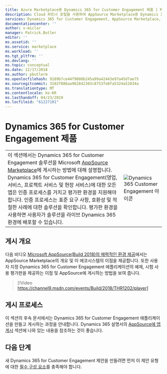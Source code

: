```yaml
---
title: Azure Marketplace용 Dynamics 365 for Customer Engagement 제품 | Microsoft Docs
description: Cloud 파트너 포털을 사용하여 AppSource Marketplace용 Dynamics 365 for Customer Engagement 제안을 만드는 방법을 설명합니다.
services: Dynamics 365 for Customer Engagement, AppSource Marketplace, Cloud Partner Portal,
documentationcenter: ''
author: v-miclar
manager: Patrick.Butler
editor: ''
ms.assetid: ''
ms.service: marketplace
ms.workload: ''
ms.tgt_pltfrm: ''
ms.devlang: ''
ms.topic: conceptual
ms.date: 12/17/2018
ms.author: pbutlerm
ms.openlocfilehash: 9189b7ce44f9808b245a99a42443e97a45d7ae75
ms.sourcegitcommit: 3102f886aa962842303c8753fe8fa5324a52834a
ms.translationtype: MT
ms.contentlocale: ko-KR
ms.lasthandoff: 04/23/2019
ms.locfileid: "61227101"
---
```

# <a name="dynamics-365-for-customer-engagement-offer"></a>Dynamics 365 for Customer Engagement 제품

|     |     |
| --- | --- |
| <div style="font-size:1em"> 이 섹션에서는 Dynamics 365 for Customer Engagement 솔루션을 Microsoft [AppSource Marketplace](https://appsource.microsoft.com)에 게시하는 방법에 대해 설명합니다. Dynamics 365 for Customer Engagement(영업, 서비스, 프로젝트 서비스 및 현장 서비스)에 대한 모든 앱은 인증 프로세스를 거치고 평가판 환경을 지원해야 합니다. 인증 프로세스는 표준 요구 사항, 호환성 및 적절한 사례에 대한 솔루션을 확인합니다. 평가판 환경을 사용하면 사용자가 솔루션을 라이브 Dynamics 365 환경에 배포할 수 있습니다. </div>|  ![Dynamics 365 Customer Engagement 아이콘](./media/dynce-icon1.png)  |


## <a name="publishing-overview"></a>게시 개요

다음 비디오 [Microsoft AppSource(Build 2018)의 매력적인 환경 제공](https://www.youtube.com/watch?v=WWBFuNHC0J4)에서는 AppSource Marketplace의 개요 및 이 에코시스템의 이점을 제공합니다. 또한 사용자 지정 Dynamics 365 for Customer Engagement 애플리케이션의 예제, 시험 사용 평가판을 제공하는 이점 및 AppSource에 게시하는 방법을 보여 줍니다.

> [!Video https://channel9.msdn.com/events/Build/2018/THR1202/player]


## <a name="publishing-process"></a>게시 프로세스

이 섹션의 후속 문서에서는 Dynamics 365 for Customer Engagement 애플리케이션을 만들고 게시하는 과정을 안내합니다.  Dynamics 365 설명서의 [AppSource에 앱 게시](https://docs.microsoft.com/dynamics365/customer-engagement/developer/publish-app-appsource) 섹션에 나와 있는 내용을 참조하는 것이 좋습니다.


## <a name="next-steps"></a>다음 단계

새 Dynamics 365 for Customer Engagement 제안을 만들려면 먼저 이 제안 유형에 대한 [필수 구성 요소](./cpp-prerequisites.md)를 충족해야 합니다.  
